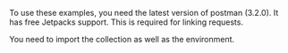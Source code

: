 To use these examples, you need the latest version of postman (3.2.0).
It has free Jetpacks support.  This is required for linking requests.

You need to import the collection as well as the environment.